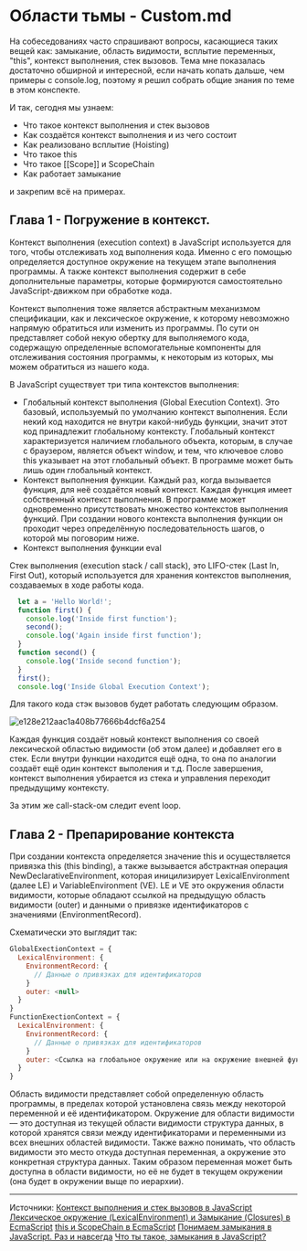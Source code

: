 # Области тьмы - Custom.md

На собеседованиях часто спрашивают вопросы, касающиеся таких вещей как: замыкание, область видимости, всплытие переменных, "this", контекст выполнения, стек вызовов. Тема мне показалась достаточно обширной и интересной, если начать копать дальше, чем примеры с console.log, поэтому я решил собрать общие знания по теме в этом конспекте. 

И так, сегодня мы узнаем:
- Что такое контекст выполнения и стек вызовов
- Как создаётся контекст выполнения и из чего состоит
- Как реализовано всплытие (Hoisting)
- Что такое this
- Что такое [[Scope]] и ScopeChain
- Как работает замыкание

и закрепим всё на примерах.

## Глава 1 - Погружение в контекст.

Контекст выполнения (execution context) в JavaScript используется для того, чтобы отслеживать ход выполнения кода. Именно с его помощью определяется доступное окружение на текущем этапе выполнения программы. А также контекст выполнения содержит в себе дополнительные параметры, которые формируются самостоятельно JavaScript-движком при обработке кода.

Контекст выполнения тоже является абстрактным механизмом спецификации, как и лексическое окружение, к которому невозможно напрямую обратиться или изменить из программы. По сути он представляет собой некую обертку для выполняемого кода, содержащую определенные вспомогательные компоненты для отслеживания состояния программы, к некоторым из которых, мы можем обратиться из нашего кода.

В JavaScript существует три типа контекстов выполнения:
- Глобальный контекст выполнения (Global Execution Context). Это базовый, используемый по умолчанию контекст выполнения. Если некий код находится не внутри какой-нибудь функции, значит этот код принадлежит глобальному контексту. Глобальный контекст характеризуется наличием глобального объекта, которым, в случае с браузером, является объект window, и тем, что ключевое слово this указывает на этот глобальный объект. В программе может быть лишь один глобальный контекст.
- Контекст выполнения функции. Каждый раз, когда вызывается функция, для неё создаётся новый контекст. Каждая функция имеет собственный контекст выполнения. В программе может одновременно присутствовать множество контекстов выполнения функций. При создании нового контекста выполнения функции он проходит через определённую последовательность шагов, о которой мы поговорим ниже.
- Контекст выполнения функции eval

Стек выполнения (execution stack / call stack), это LIFO-стек (Last In, First Out), который используется для хранения контекстов выполнения, создаваемых в ходе работы кода.
~~~js
  let a = 'Hello World!';
  function first() {
    console.log('Inside first function');
    second();
    console.log('Again inside first function');
  }
  function second() {
    console.log('Inside second function');
  }
  first();
  console.log('Inside Global Execution Context');
~~~

Для такого кода стэк вызовов будет работать следующим образом.

![e128e212aac1a408b77666b4dcf6a254](https://github.com/OboyaShka/frontendLectures/assets/66056854/de3fa8bb-d26c-464d-a0c8-953a1063f13a)

Каждая функция создаёт новый контекст выполнения со своей лексической областью видимости (об этом далее) и добавляет его в стек. Если внутри функции находится ещё одна, то она по аналогии создаёт ещё один контекст выполения и т.д. После завершения, контекст выполнения убирается из стека и управления переходит предыдущиму контексту.

За этим же call-stack-ом следит event loop.

## Глава 2 - Препарирование контекста

При создании контекста определяется значение this и осуществляется привязка this (this binding), а также вызывается абстрактная операция NewDeclarativeEnvironment, которая иницилизирует LexicalEnvironment (далее LE) и VariableEnvironment (VE). LE и VE это окружения области видимости, которые обладают ссылкой на предыдущую область видимости (outer) и данными о привязке идентификаторов с значениями (EnvironmentRecord).  

Cхематически это выглядит так: 
~~~js
GlobalExectionContext = {
  LexicalEnvironment: {
    EnvironmentRecord: {
      // Данные о привязках для идентификаторов
    }
    outer: <null>
  }
}
FunctionExectionContext = {
  LexicalEnvironment: {
    EnvironmentRecord: {
      // Данные о привязках для идентификаторов
    }
    outer: <Ссылка на глобальное окружение или на окружение внешней функции>
  }
}
~~~

Область видимости представляет собой определенную область программы, в пределах которой установлена связь между некоторой переменной и её идентификатором. Окружение для области видимости — это доступная из текущей области видимости структура данных, в которой хранятся связи между идентификаторами и переменными из всех внешних областей видимости.
Также важно понимать, что область видимости это место откуда доступная переменная, а окружение это конкретная структура данных. Таким образом переменная может быть доступна в области видимости, но её не будет в текущем окружении (она будет в окружении выще по иерархии).



************************************************************************************************************************************************************************
Источники:
[Контекст выполнения и стек вызовов в JavaScript](https://habr.com/ru/companies/ruvds/articles/422089/)
[Лексическое окружение (LexicalEnvironment) и Замыкание (Closures) в EcmaScript](https://habr.com/ru/articles/474852/)
[this и ScopeChain в EcmaScript](https://habr.com/ru/articles/468943/)
[Понимаем замыкания в JavaScript. Раз и навсегда](https://medium.com/@stasonmars/понимаем-замыкания-в-javascript-раз-и-навсегда-c211805b6898)
[Что ты такое, замыкания в JavaScript?](https://habr.com/ru/articles/459166/)
